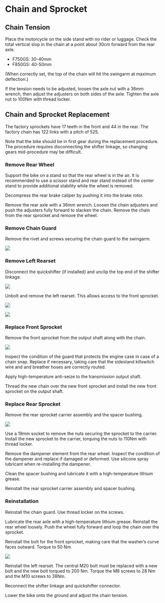 # Chain and Sprocket

## Chain Tension

Place the motorcycle on the side stand with no rider or luggage. Check the
total vertical slop in the chain at a point about 30cm forward from the rear
axle. 

- F750GS: 30-40mm 
- F850GS: 40-50mm

(When correctly set, the top of the chain will hit the swingarm at maximum
deflection.)

If the tension needs to be adjusted, loosen the axle nut with a 36mm wrench,
then adjust the adjusters on both sides of the axle. Tighten the axle nut to
100Nm with thread locker.

## Chain and Sprocket Replacement

The factory sprockets have 17 teeth in the front and 44 in the rear. The
factory chain has 122 links with a pitch of 525.

Note that the bike should be in first gear during the replacement procedure.
The procedure requires disconnecting the shifter linkage, so changing gears
mid-procedure may be difficult.

### Remove Rear Wheel

Support the bike on a stand so that the rear wheel is in the air. It is
recommended to use a scissor stand and rear stand instead of the center stand
to provide additional stability while the wheel is removed.

Decompress the rear brake caliper by pushing it into the brake rotor. 

Remove the rear axle with a 36mm wrench. Loosen the chain adjusters and push
the adjusters fully forward to slacken the chain. Remove the chain from the
rear sprocket and remove the wheel.

### Remove Chain Guard

Remove the rivet and screws securing the chain guard to the swingarm.

![](assets/chain-cover.png)

### Remove Left Rearset

Disconnect the quickshifter (if installed) and unclip the top end of the
shifter linkage. 

![](assets/quickshifter.png)

Unbolt and remove the left rearset. This allows access to the
front sprocket.

![](assets/left-rearset-1.png)

![](assets/left-rearset-2.png)

### Replace Front Sprocket

Remove the front sprocket from the output shaft along with the chain.

![](assets/front-sprocket-guard.png)

Inspect the condition of the guard that protects the engine case in case of a
chain snap. Replace if necessary, taking care that the sidestand killswitch
wire and and breather hoses are correctly routed.

Apply high-temperature anti-seize to the transmission output shaft.

Thread the new chain over the new front sprocket and install the new front
sprocket on the output shaft.

### Replace Rear Sprocket

Remove the rear sprocket carrier assembly and the spacer bushing. 

![](assets/rear-sprocket.png)

Use a 19mm socket to remove the nuts securing the sprocket to the carrier.
Install the new sprocket to the carrier, torquing the nuts to 110Nm with thread
locker. 

Remove the dampener element from the rear wheel. Inspect the condition of the
dampener and replace if damaged or deformed. Use silicone spray lubricant when
re-installing the dampener.

Clean the spacer bushing and lubricate it with a high-temperature lithium
grease.

Reinstall the rear sprocket carrier assembly and spacer bushing.

### Reinstallation

Reinstall the chain guard. Use thread locker on the screws.

Lubricate the rear axle with a high-temperature lithium grease. Reinstall the
rear wheel loosely. Push the wheel fully forward and loop the chain over the
sprocket.

Reinstall the bolt for the front sprocket, making care that the washer’s curve
faces outward. Torque to 50 Nm.

![](assets/front-sprocket-bolt.png)

Reinstall the left rearset. The central M20 bolt must be replaced with a new
bolt and the new bolt torqued to 200 Nm. Torque the M8 screws to 28 Nm and the
M10 screws to 38Nm.

Reconnect the shifter linkage and quickshifter connector.

Lower the bike onto the ground and adjust the chain tension.

